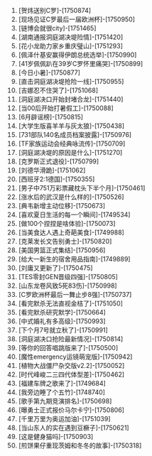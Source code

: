 
1. [贺炜送别C罗]-[1750874]
1. [现场见证C罗最后一届欧洲杯]-[1750950]
1. [链博会就很city]-[1751465]
1. [湖南通报洞庭湖决堤险情]-[1751420]
1. [花小龙助力家乡重庆璧山]-[1751293]
1. [佩泽什基安赢得伊朗总统选举]-[1750990]
1. [41岁佩佩趴在39岁C罗怀里痛哭]-[1750899]
1. [今日小暑]-[1750877]
1. [直击洞庭湖决堤抢险一线]-[1750955]
1. [吉娜忍不住哭了]-[1751068]
1. [洞庭湖决口开始封堵合龙]-[1751440]
1. [当00后开始打暑假工]-[1750088]
1. [6月辟谣榜]-[1750815]
1. [大学生版喜羊羊与灰太狼]-[1750438]
1. [731部队140名成员档案披露]-[1750976]
1. [TF家族运动会经典咏流传]-[1750709]
1. [洞庭湖决堤的原因是什么]-[1751270]
1. [克罗斯正式退役]-[1750799]
1. [刘德华滑跪]-[1751062]
1. [西班牙2:1德国]-[1750355]
1. [男子中751万彩票藏枕头下半个月]-[1750461]
1. [涨水后的武汉是什么样的]-[1750526]
1. [典韦新增主动位移]-[1750673]
1. [喜欢夏日生活的每一个瞬间]-[1749534]
1. [做100个捏捏是啥体验]-[1750073]
1. [当美食达人遇上奇葩美食]-[1749988]
1. [克莱发长文告别勇士]-[1750820]
1. [美国男篮正式集结]-[1750956]
1. [给大一新生的宿舍用品指南]-[1749889]
1. [刘庸又更新了]-[1750475]
1. [TES零封GEN晋级四强]-[1750805]
1. [山东龙卷风致5死83伤]-[1750998]
1. [C罗欧洲杯最后一舞止步8强]-[1750737]
1. [看完默杀无法直视金桔了]-[1751050]
1. [看完默杀研究默学]-[1750664]
1. [中式婚礼有多高级]-[1750993]
1. [下个月7号就立秋了]-[1750991]
1. [洞庭湖决口抢险最新情况]-[1750814]
1. [等你的回答唱跳版来了]-[1750500]
1. [魔性emergency运镜萌宠版]-[1750942]
1. [植物大战僵尸杂交版v2.2]-[1750052]
1. [时代峰峻二三四代体型差]-[1750462]
1. [福建车牌之歌来了]-[1749684]
1. [我旁边睡了个五竹]-[1748740]
1. [歌手第九期竞演排名]-[1750698]
1. [曝勇士正式报价马尔卡宁]-[1750806]
1. [千里万里为奥运加油]-[1751039]
1. [当山东人的实在遇到豆橛子]-[1750621]
1. [这是健身猫吗]-[1750903]
1. [煎饼果仔重现茨姆和冬冬的故事]-[1750318]